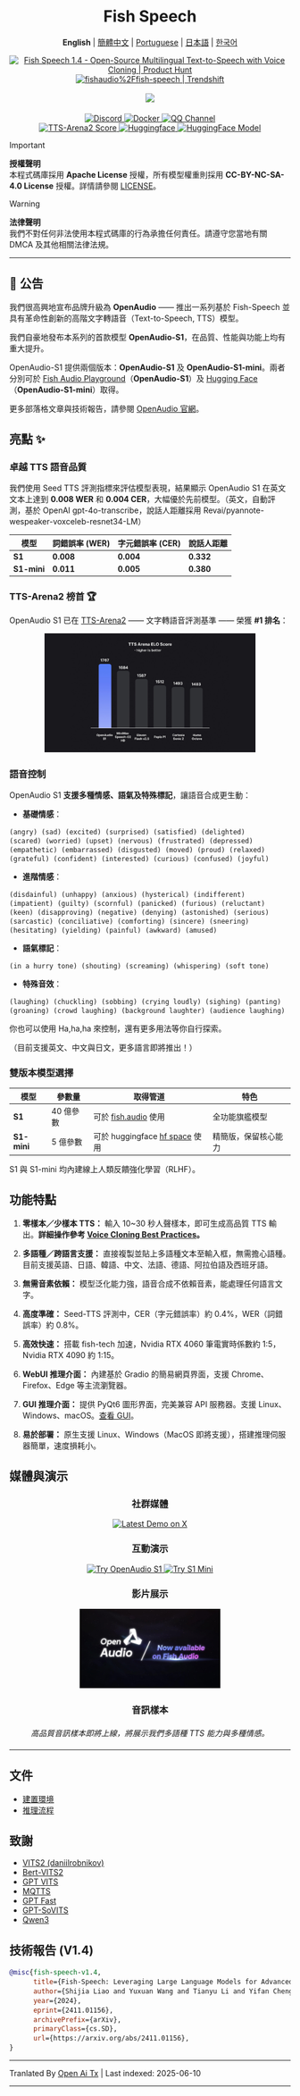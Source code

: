 <div align="center">
<h1>Fish Speech</h1>

**English** | [簡體中文](docs/README.zh.md) | [Portuguese](docs/README.pt-BR.md) | [日本語](docs/README.ja.md) | [한국어](docs/README.ko.md) <br>

<a href="https://www.producthunt.com/posts/fish-speech-1-4?embed=true&utm_source=badge-featured&utm_medium=badge&utm_souce=badge-fish&#0045;speech&#0045;1&#0045;4" target="_blank">
    <img src="https://api.producthunt.com/widgets/embed-image/v1/featured.svg?post_id=488440&theme=light" alt="Fish&#0032;Speech&#0032;1&#0046;4 - Open&#0045;Source&#0032;Multilingual&#0032;Text&#0045;to&#0045;Speech&#0032;with&#0032;Voice&#0032;Cloning | Product Hunt" style="width: 250px; height: 54px;" width="250" height="54" />
</a>
<a href="https://trendshift.io/repositories/7014" target="_blank">
    <img src="https://trendshift.io/api/badge/repositories/7014" alt="fishaudio%2Ffish-speech | Trendshift" style="width: 250px; height: 55px;" width="250" height="55"/>
</a>
<br>
</div>
<br>

<div align="center">
    <img src="https://count.getloli.com/get/@fish-speech?theme=asoul" /><br>
</div>

<br>

<div align="center">
    <a target="_blank" href="https://discord.gg/Es5qTB9BcN">
        <img alt="Discord" src="https://img.shields.io/discord/1214047546020728892?color=%23738ADB&label=Discord&logo=discord&logoColor=white&style=flat-square"/>
    </a>
    <a target="_blank" href="https://hub.docker.com/r/fishaudio/fish-speech">
        <img alt="Docker" src="https://img.shields.io/docker/pulls/fishaudio/fish-speech?style=flat-square&logo=docker"/>
    </a>
    <a target="_blank" href="https://pd.qq.com/s/bwxia254o">
      <img alt="QQ Channel" src="https://img.shields.io/badge/QQ-blue?logo=tencentqq">
    </a>
</div>

<div align="center">
    <a target="_blank" href="https://huggingface.co/spaces/TTS-AGI/TTS-Arena-V2">
      <img alt="TTS-Arena2 Score" src="https://img.shields.io/badge/TTS_Arena2-Rank_%231-gold?style=flat-square&logo=trophy&logoColor=white">
    </a>
    <a target="_blank" href="https://huggingface.co/spaces/fishaudio/fish-speech-1">
        <img alt="Huggingface" src="https://img.shields.io/badge/🤗%20-space%20demo-yellow"/>
    </a>
    <a target="_blank" href="https://huggingface.co/fishaudio/openaudio-s1-mini">
        <img alt="HuggingFace Model" src="https://img.shields.io/badge/🤗%20-models-orange"/>
    </a>
</div>

> [!IMPORTANT]
> **授權聲明**  
> 本程式碼庫採用 **Apache License** 授權，所有模型權重則採用 **CC-BY-NC-SA-4.0 License** 授權。詳情請參閱 [LICENSE](LICENSE)。

> [!WARNING]
> **法律聲明**  
> 我們不對任何非法使用本程式碼庫的行為承擔任何責任。請遵守您當地有關 DMCA 及其他相關法律法規。

---

## 🎉 公告

我們很高興地宣布品牌升級為 **OpenAudio** —— 推出一系列基於 Fish-Speech 並具有革命性創新的高階文字轉語音（Text-to-Speech, TTS）模型。

我們自豪地發布本系列的首款模型 **OpenAudio-S1**，在品質、性能與功能上均有重大提升。

OpenAudio-S1 提供兩個版本：**OpenAudio-S1** 及 **OpenAudio-S1-mini**。兩者分別可於 [Fish Audio Playground](https://fish.audio)（**OpenAudio-S1**）及 [Hugging Face](https://huggingface.co/fishaudio/openaudio-s1-mini)（**OpenAudio-S1-mini**）取得。

更多部落格文章與技術報告，請參閱 [OpenAudio 官網](https://openaudio.com/blogs/s1)。

## 亮點 ✨

### **卓越 TTS 語音品質**

我們使用 Seed TTS 評測指標來評估模型表現，結果顯示 OpenAudio S1 在英文文本上達到 **0.008 WER** 和 **0.004 CER**，大幅優於先前模型。（英文，自動評測，基於 OpenAI gpt-4o-transcribe，說話人距離採用 Revai/pyannote-wespeaker-voxceleb-resnet34-LM）

| 模型 | 詞錯誤率 (WER) | 字元錯誤率 (CER) | 說話人距離 |
|-------|----------------------|---------------------------|------------------|
| **S1** | **0.008**  | **0.004**  | **0.332** |
| **S1-mini** | **0.011** | **0.005** | **0.380** |

### **TTS-Arena2 榜首 🏆**

OpenAudio S1 已在 [TTS-Arena2](https://arena.speechcolab.org/) —— 文字轉語音評測基準 —— 榮獲 **#1 排名**：

<div align="center">
    <img src="https://raw.githubusercontent.com/fishaudio/fish-speech/main/docs/assets/Elo.jpg" alt="TTS-Arena2 Ranking" style="width: 75%;" />
</div>

### **語音控制**

OpenAudio S1 **支援多種情感、語氣及特殊標記**，讓語音合成更生動：

- **基礎情感**：
```
(angry) (sad) (excited) (surprised) (satisfied) (delighted) 
(scared) (worried) (upset) (nervous) (frustrated) (depressed)
(empathetic) (embarrassed) (disgusted) (moved) (proud) (relaxed)
(grateful) (confident) (interested) (curious) (confused) (joyful)
```

- **進階情感**：
```
(disdainful) (unhappy) (anxious) (hysterical) (indifferent) 
(impatient) (guilty) (scornful) (panicked) (furious) (reluctant)
(keen) (disapproving) (negative) (denying) (astonished) (serious)
(sarcastic) (conciliative) (comforting) (sincere) (sneering)
(hesitating) (yielding) (painful) (awkward) (amused)
```

- **語氣標記**：
```
(in a hurry tone) (shouting) (screaming) (whispering) (soft tone)
```

- **特殊音效**：
```
(laughing) (chuckling) (sobbing) (crying loudly) (sighing) (panting)
(groaning) (crowd laughing) (background laughter) (audience laughing)
```

你也可以使用 Ha,ha,ha 來控制，還有更多用法等你自行探索。

（目前支援英文、中文與日文，更多語言即將推出！）

### **雙版本模型選擇**

| 模型 | 參數量 | 取得管道 | 特色 |
|-------|------|--------------|----------|
| **S1** | 40 億參數 | 可於 [fish.audio](fish.audio) 使用 | 全功能旗艦模型 |
| **S1-mini** | 5 億參數 | 可於 huggingface [hf space](https://huggingface.co/spaces/fishaudio/openaudio-s1-mini) 使用 | 精簡版，保留核心能力 |

S1 與 S1-mini 均內建線上人類反饋強化學習（RLHF）。

## **功能特點**

1. **零樣本／少樣本 TTS：** 輸入 10~30 秒人聲樣本，即可生成高品質 TTS 輸出。**詳細操作參考 [Voice Cloning Best Practices](https://docs.fish.audio/text-to-speech/voice-clone-best-practices)。**

2. **多語種／跨語言支援：** 直接複製並貼上多語種文本至輸入框，無需擔心語種。目前支援英語、日語、韓語、中文、法語、德語、阿拉伯語及西班牙語。

3. **無需音素依賴：** 模型泛化能力強，語音合成不依賴音素，能處理任何語言文字。

4. **高度準確：** Seed-TTS 評測中，CER（字元錯誤率）約 0.4%，WER（詞錯誤率）約 0.8%。

5. **高效快速：** 搭載 fish-tech 加速，Nvidia RTX 4060 筆電實時係數約 1:5，Nvidia RTX 4090 約 1:15。

6. **WebUI 推理介面：** 內建基於 Gradio 的簡易網頁界面，支援 Chrome、Firefox、Edge 等主流瀏覽器。

7. **GUI 推理介面：** 提供 PyQt6 圖形界面，完美兼容 API 服務器。支援 Linux、Windows、macOS。[查看 GUI](https://github.com/AnyaCoder/fish-speech-gui)。

8. **易於部署：** 原生支援 Linux、Windows（MacOS 即將支援），搭建推理伺服器簡單，速度損耗小。

## **媒體與演示**

<div align="center">

### **社群媒體**
<a href="https://x.com/FishAudio/status/1929915992299450398" target="_blank">
    <img src="https://img.shields.io/badge/𝕏-Latest_Demo-black?style=for-the-badge&logo=x&logoColor=white" alt="Latest Demo on X" />
</a>

### **互動演示**
<a href="https://fish.audio" target="_blank">
    <img src="https://img.shields.io/badge/Fish_Audio-Try_OpenAudio_S1-blue?style=for-the-badge" alt="Try OpenAudio S1" />
</a>
<a href="https://huggingface.co/spaces/fishaudio/openaudio-s1-mini" target="_blank">
    <img src="https://img.shields.io/badge/Hugging_Face-Try_S1_Mini-yellow?style=for-the-badge" alt="Try S1 Mini" />
</a>

### **影片展示**

<a href="https://www.youtube.com/watch?v=SYuPvd7m06A" target="_blank">
    <img src="https://raw.githubusercontent.com/fishaudio/fish-speech/main/docs/assets/Thumbnail.jpg" alt="OpenAudio S1 Video" style="width: 50%;" />
</a>

### **音訊樣本**
<div style="margin: 20px 0;">
    <em> 高品質音訊樣本即將上線，將展示我們多語種 TTS 能力與多種情感。</em>
</div>

</div>

---

## 文件

- [建置環境](https://raw.githubusercontent.com/fishaudio/fish-speech/main/docs/en/install.md)
- [推理流程](https://raw.githubusercontent.com/fishaudio/fish-speech/main/docs/en/inference.md)

## 致謝

- [VITS2 (daniilrobnikov)](https://github.com/daniilrobnikov/vits2)
- [Bert-VITS2](https://github.com/fishaudio/Bert-VITS2)
- [GPT VITS](https://github.com/innnky/gpt-vits)
- [MQTTS](https://github.com/b04901014/MQTTS)
- [GPT Fast](https://github.com/pytorch-labs/gpt-fast)
- [GPT-SoVITS](https://github.com/RVC-Boss/GPT-SoVITS)
- [Qwen3](https://github.com/QwenLM/Qwen3)

## 技術報告 (V1.4)
```bibtex
@misc{fish-speech-v1.4,
      title={Fish-Speech: Leveraging Large Language Models for Advanced Multilingual Text-to-Speech Synthesis},
      author={Shijia Liao and Yuxuan Wang and Tianyu Li and Yifan Cheng and Ruoyi Zhang and Rongzhi Zhou and Yijin Xing},
      year={2024},
      eprint={2411.01156},
      archivePrefix={arXiv},
      primaryClass={cs.SD},
      url={https://arxiv.org/abs/2411.01156},
}
```


---


Tranlated By [Open Ai Tx](https://github.com/OpenAiTx/OpenAiTx) | Last indexed: 2025-06-10


---